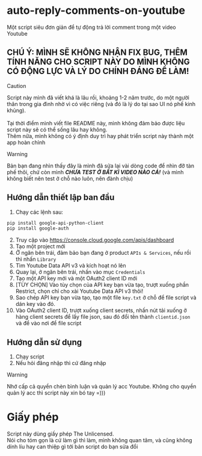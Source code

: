 # auto-reply-comments-on-youtube
Một script siêu đơn giản để tự động trả lời comment trong một video Youtube

## CHÚ Ý: MÌNH SẼ KHÔNG NHẬN FIX BUG, THÊM TÍNH NĂNG CHO SCRIPT NÀY DO MÌNH KHÔNG CÓ ĐỘNG LỰC VÀ LÝ DO CHÍNH ĐÁNG ĐỂ LÀM!
> [!CAUTION]
> Script này mình đã viết khá là lâu rồi, khoảng 1-2 năm trước, do một người thân trong gia đình nhờ vì có việc riêng (và đó là lý do tại sao UI nó phế kinh khủng).<br><br>Tại thời điểm mình viết file README này, mình không đảm bảo được liệu script này sẽ có thể sống lâu hay không.<br>Thêm nữa, mình không có ý định duy trì hay phát triển script này thành một app hoàn chỉnh

> [!WARNING]
> Bản bạn đang nhìn thấy đây là mình đã sửa lại vài dòng code để nhìn đỡ tàn phế thôi, chứ còn mình ***CHƯA TEST Ở BẤT KÌ VIDEO NÀO CẢ!*** (và mình không biết nên test ở chỗ nào luôn, nên đành chịu)

## Hướng dẫn thiết lập ban đầu
1. Chạy các lệnh sau:
```sh
pip install google-api-python-client
pip install google-auth
```
2. Truy cập vào https://console.cloud.google.com/apis/dashboard
3. Tạo một project mới
4. Ở ngăn bên trái, đảm bảo bạn đang ở product ``APIs & Services``, nếu rồi thì nhấn ``Library``
5. Tìm Youtube Data API v3 và kích hoạt nó lên
6. Quay lại, ở ngăn bên trái, nhấn vào mục ``Credentials``
7. Tạo một API key mới và một OAuth2 client ID mới
8. [TÙY CHỌN] Vào tùy chọn của API key bạn vừa tạo, trượt xuống phần Restrict, chọn chỉ cho xài Youtube Data API v3 thôi!
9. Sao chép API key bạn vừa tạo, tạo một file ``key.txt`` ở chỗ để file script và dán key vào đó.
10. Vào OAuth2 client ID, trượt xuống client secrets, nhấn nút tải xuống ở hàng client secrets để lấy file json, sau đó đổi tên thành ``clientid.json`` và để vào nơi để file script

## Hướng dẫn sử dụng
1. Chạy script
2. Nếu hỏi đăng nhập thì cứ đăng nhập
> [!WARNING]
> Nhớ cấp cả quyền chèn bình luận và quản lý acc Youtube. Không cho quyền quản lý acc thì script này xin bó tay =)))

# Giấy phép
Script này dùng giấy phép The Unlicensed.<br>Nói cho tóm gọn là cứ làm gì thì làm, mình không quan tâm, và cũng không dính líu hay can thiệp gì tới bản script do bạn sửa đổi
